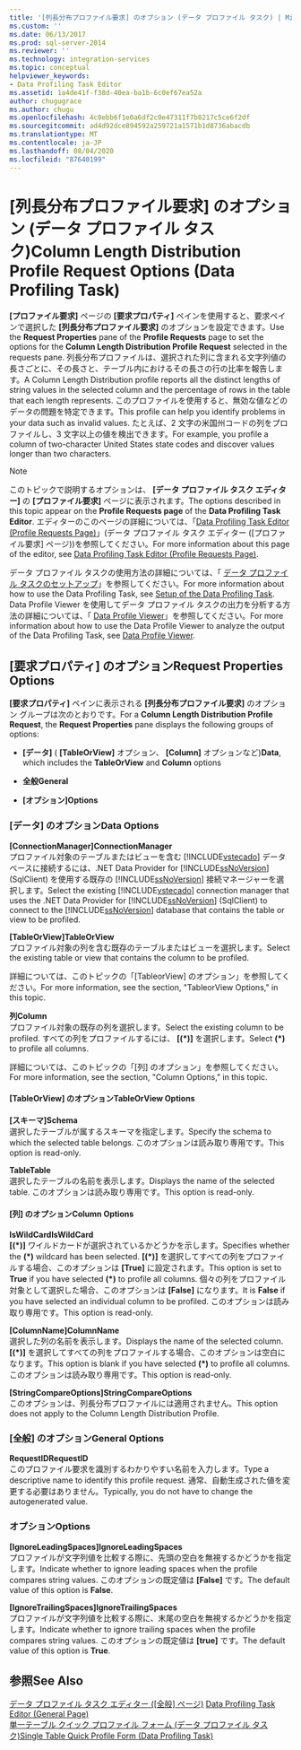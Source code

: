 ```yaml
---
title: '[列長分布プロファイル要求] のオプション (データ プロファイル タスク) | Microsoft Docs'
ms.custom: ''
ms.date: 06/13/2017
ms.prod: sql-server-2014
ms.reviewer: ''
ms.technology: integration-services
ms.topic: conceptual
helpviewer_keywords:
- Data Profiling Task Editor
ms.assetid: 1a4de41f-f38d-40ea-ba1b-6c0ef67ea52a
author: chugugrace
ms.author: chugu
ms.openlocfilehash: 4c0ebb6f1e0a6df2c0e47311f7b8217c5ce6f2df
ms.sourcegitcommit: ad4d92dce894592a259721a1571b1d8736abacdb
ms.translationtype: MT
ms.contentlocale: ja-JP
ms.lasthandoff: 08/04/2020
ms.locfileid: "87640199"
---
```

# <a name="column-length-distribution-profile-request-options-data-profiling-task"></a><span data-ttu-id="8c0dc-102">[列長分布プロファイル要求] のオプション (データ プロファイル タスク)</span><span class="sxs-lookup"><span data-stu-id="8c0dc-102">Column Length Distribution Profile Request Options (Data Profiling Task)</span></span>
  <span data-ttu-id="8c0dc-103">**[プロファイル要求]** ページの **[要求プロパティ]** ペインを使用すると、要求ペインで選択した **[列長分布プロファイル要求]** のオプションを設定できます。</span><span class="sxs-lookup"><span data-stu-id="8c0dc-103">Use the **Request Properties** pane of the **Profile Requests** page to set the options for the **Column Length Distribution Profile Request** selected in the requests pane.</span></span> <span data-ttu-id="8c0dc-104">列長分布プロファイルは、選択された列に含まれる文字列値の長さごとに、その長さと、テーブル内におけるその長さの行の比率を報告します。</span><span class="sxs-lookup"><span data-stu-id="8c0dc-104">A Column Length Distribution profile reports all the distinct lengths of string values in the selected column and the percentage of rows in the table that each length represents.</span></span> <span data-ttu-id="8c0dc-105">このプロファイルを使用すると、無効な値などのデータの問題を特定できます。</span><span class="sxs-lookup"><span data-stu-id="8c0dc-105">This profile can help you identify problems in your data such as invalid values.</span></span> <span data-ttu-id="8c0dc-106">たとえば、2 文字の米国州コードの列をプロファイルし、3 文字以上の値を検出できます。</span><span class="sxs-lookup"><span data-stu-id="8c0dc-106">For example, you profile a column of two-character United States state codes and discover values longer than two characters.</span></span>  
  
> [!NOTE]  
>  <span data-ttu-id="8c0dc-107">このトピックで説明するオプションは、 **[データ プロファイル タスク エディター]** の **[プロファイル要求]** ページに表示されます。</span><span class="sxs-lookup"><span data-stu-id="8c0dc-107">The options described in this topic appear on the **Profile Requests page** of the **Data Profiling Task Editor**.</span></span> <span data-ttu-id="8c0dc-108">エディターのこのページの詳細については、「[Data Profiling Task Editor &#40;Profile Requests Page&#41;](data-profiling-task-editor-profile-requests-page.md)」(データ プロファイル タスク エディター &#40;[プロファイル要求] ページ&#41;)を参照してください。</span><span class="sxs-lookup"><span data-stu-id="8c0dc-108">For more information about this page of the editor, see [Data Profiling Task Editor &#40;Profile Requests Page&#41;](data-profiling-task-editor-profile-requests-page.md).</span></span>  
  
 <span data-ttu-id="8c0dc-109">データ プロファイル タスクの使用方法の詳細については、「 [データ プロファイル タスクのセットアップ](data-profiling-task.md)」を参照してください。</span><span class="sxs-lookup"><span data-stu-id="8c0dc-109">For more information about how to use the Data Profiling Task, see [Setup of the Data Profiling Task](data-profiling-task.md).</span></span> <span data-ttu-id="8c0dc-110">Data Profile Viewer を使用してデータ プロファイル タスクの出力を分析する方法の詳細については、「 [Data Profile Viewer](data-profile-viewer.md)」を参照してください。</span><span class="sxs-lookup"><span data-stu-id="8c0dc-110">For more information about how to use the Data Profile Viewer to analyze the output of the Data Profiling Task, see [Data Profile Viewer](data-profile-viewer.md).</span></span>  
  
## <a name="request-properties-options"></a><span data-ttu-id="8c0dc-111">[要求プロパティ] のオプション</span><span class="sxs-lookup"><span data-stu-id="8c0dc-111">Request Properties Options</span></span>  
 <span data-ttu-id="8c0dc-112">**[要求プロパティ]** ペインに表示される **[列長分布プロファイル要求]** のオプション グループは次のとおりです。</span><span class="sxs-lookup"><span data-stu-id="8c0dc-112">For a **Column Length Distribution Profile Request**, the **Request Properties** pane displays the following groups of options:</span></span>  
  
-   <span data-ttu-id="8c0dc-113">**[データ]** ( **[TableOrView]** オプション、 **[Column]** オプションなど)</span><span class="sxs-lookup"><span data-stu-id="8c0dc-113">**Data**, which includes the **TableOrView** and **Column** options</span></span>  
  
-   <span data-ttu-id="8c0dc-114">**全般**</span><span class="sxs-lookup"><span data-stu-id="8c0dc-114">**General**</span></span>  
  
-   <span data-ttu-id="8c0dc-115">**[オプション]**</span><span class="sxs-lookup"><span data-stu-id="8c0dc-115">**Options**</span></span>  
  
### <a name="data-options"></a><span data-ttu-id="8c0dc-116">[データ] のオプション</span><span class="sxs-lookup"><span data-stu-id="8c0dc-116">Data Options</span></span>  
 <span data-ttu-id="8c0dc-117">**[ConnectionManager]**</span><span class="sxs-lookup"><span data-stu-id="8c0dc-117">**ConnectionManager**</span></span>  
 <span data-ttu-id="8c0dc-118">プロファイル対象のテーブルまたはビューを含む [!INCLUDE[vstecado](../../includes/vstecado-md.md)] データベースに接続するには、.NET Data Provider for [!INCLUDE[ssNoVersion](../../includes/ssnoversion-md.md)] (SqlClient) を使用する既存の [!INCLUDE[ssNoVersion](../../includes/ssnoversion-md.md)] 接続マネージャーを選択します。</span><span class="sxs-lookup"><span data-stu-id="8c0dc-118">Select the existing [!INCLUDE[vstecado](../../includes/vstecado-md.md)] connection manager that uses the .NET Data Provider for [!INCLUDE[ssNoVersion](../../includes/ssnoversion-md.md)] (SqlClient) to connect to the [!INCLUDE[ssNoVersion](../../includes/ssnoversion-md.md)] database that contains the table or view to be profiled.</span></span>  
  
 <span data-ttu-id="8c0dc-119">**[TableOrView]**</span><span class="sxs-lookup"><span data-stu-id="8c0dc-119">**TableOrView**</span></span>  
 <span data-ttu-id="8c0dc-120">プロファイル対象の列を含む既存のテーブルまたはビューを選択します。</span><span class="sxs-lookup"><span data-stu-id="8c0dc-120">Select the existing table or view that contains the column to be profiled.</span></span>  
  
 <span data-ttu-id="8c0dc-121">詳細については、このトピックの「[TableorView] のオプション」を参照してください。</span><span class="sxs-lookup"><span data-stu-id="8c0dc-121">For more information, see the section, "TableorView Options," in this topic.</span></span>  
  
 <span data-ttu-id="8c0dc-122">**列**</span><span class="sxs-lookup"><span data-stu-id="8c0dc-122">**Column**</span></span>  
 <span data-ttu-id="8c0dc-123">プロファイル対象の既存の列を選択します。</span><span class="sxs-lookup"><span data-stu-id="8c0dc-123">Select the existing column to be profiled.</span></span> <span data-ttu-id="8c0dc-124">すべての列をプロファイルするには、 **[(\*)]** を選択します。</span><span class="sxs-lookup"><span data-stu-id="8c0dc-124">Select **(\*)** to profile all columns.</span></span>  
  
 <span data-ttu-id="8c0dc-125">詳細については、このトピックの「[列] のオプション」を参照してください。</span><span class="sxs-lookup"><span data-stu-id="8c0dc-125">For more information, see the section, "Column Options," in this topic.</span></span>  
  
#### <a name="tableorview-options"></a><span data-ttu-id="8c0dc-126">[TableOrView] のオプション</span><span class="sxs-lookup"><span data-stu-id="8c0dc-126">TableOrView Options</span></span>  
 <span data-ttu-id="8c0dc-127">**[スキーマ]**</span><span class="sxs-lookup"><span data-stu-id="8c0dc-127">**Schema**</span></span>  
 <span data-ttu-id="8c0dc-128">選択したテーブルが属するスキーマを指定します。</span><span class="sxs-lookup"><span data-stu-id="8c0dc-128">Specify the schema to which the selected table belongs.</span></span> <span data-ttu-id="8c0dc-129">このオプションは読み取り専用です。</span><span class="sxs-lookup"><span data-stu-id="8c0dc-129">This option is read-only.</span></span>  
  
 <span data-ttu-id="8c0dc-130">**Table**</span><span class="sxs-lookup"><span data-stu-id="8c0dc-130">**Table**</span></span>  
 <span data-ttu-id="8c0dc-131">選択したテーブルの名前を表示します。</span><span class="sxs-lookup"><span data-stu-id="8c0dc-131">Displays the name of the selected table.</span></span> <span data-ttu-id="8c0dc-132">このオプションは読み取り専用です。</span><span class="sxs-lookup"><span data-stu-id="8c0dc-132">This option is read-only.</span></span>  
  
#### <a name="column-options"></a><span data-ttu-id="8c0dc-133">[列] のオプション</span><span class="sxs-lookup"><span data-stu-id="8c0dc-133">Column Options</span></span>  
 <span data-ttu-id="8c0dc-134">**IsWildCard**</span><span class="sxs-lookup"><span data-stu-id="8c0dc-134">**IsWildCard**</span></span>  
 <span data-ttu-id="8c0dc-135">**[(\*)]** ワイルドカードが選択されているかどうかを示します。</span><span class="sxs-lookup"><span data-stu-id="8c0dc-135">Specifies whether the **(\*)** wildcard has been selected.</span></span> <span data-ttu-id="8c0dc-136">**[(\*)]** を選択してすべての列をプロファイルする場合、このオプションは **[True]** に設定されます。</span><span class="sxs-lookup"><span data-stu-id="8c0dc-136">This option is set to **True** if you have selected **(\*)** to profile all columns.</span></span> <span data-ttu-id="8c0dc-137">個々の列をプロファイル対象として選択した場合、このオプションは **[False]** になります。</span><span class="sxs-lookup"><span data-stu-id="8c0dc-137">It is **False** if you have selected an individual column to be profiled.</span></span> <span data-ttu-id="8c0dc-138">このオプションは読み取り専用です。</span><span class="sxs-lookup"><span data-stu-id="8c0dc-138">This option is read-only.</span></span>  
  
 <span data-ttu-id="8c0dc-139">**[ColumnName]**</span><span class="sxs-lookup"><span data-stu-id="8c0dc-139">**ColumnName**</span></span>  
 <span data-ttu-id="8c0dc-140">選択した列の名前を表示します。</span><span class="sxs-lookup"><span data-stu-id="8c0dc-140">Displays the name of the selected column.</span></span> <span data-ttu-id="8c0dc-141">**[(\*)]** を選択してすべての列をプロファイルする場合、このオプションは空白になります。</span><span class="sxs-lookup"><span data-stu-id="8c0dc-141">This option is blank if you have selected **(\*)** to profile all columns.</span></span> <span data-ttu-id="8c0dc-142">このオプションは読み取り専用です。</span><span class="sxs-lookup"><span data-stu-id="8c0dc-142">This option is read-only.</span></span>  
  
 <span data-ttu-id="8c0dc-143">**[StringCompareOptions]**</span><span class="sxs-lookup"><span data-stu-id="8c0dc-143">**StringCompareOptions**</span></span>  
 <span data-ttu-id="8c0dc-144">このオプションは、列長分布プロファイルには適用されません。</span><span class="sxs-lookup"><span data-stu-id="8c0dc-144">This option does not apply to the Column Length Distribution Profile.</span></span>  
  
### <a name="general-options"></a><span data-ttu-id="8c0dc-145">[全般] のオプション</span><span class="sxs-lookup"><span data-stu-id="8c0dc-145">General Options</span></span>  
 <span data-ttu-id="8c0dc-146">**RequestID**</span><span class="sxs-lookup"><span data-stu-id="8c0dc-146">**RequestID**</span></span>  
 <span data-ttu-id="8c0dc-147">このプロファイル要求を識別するわかりやすい名前を入力します。</span><span class="sxs-lookup"><span data-stu-id="8c0dc-147">Type a descriptive name to identify this profile request.</span></span> <span data-ttu-id="8c0dc-148">通常、自動生成された値を変更する必要はありません。</span><span class="sxs-lookup"><span data-stu-id="8c0dc-148">Typically, you do not have to change the autogenerated value.</span></span>  
  
### <a name="options"></a><span data-ttu-id="8c0dc-149">オプション</span><span class="sxs-lookup"><span data-stu-id="8c0dc-149">Options</span></span>  
 <span data-ttu-id="8c0dc-150">**[IgnoreLeadingSpaces]**</span><span class="sxs-lookup"><span data-stu-id="8c0dc-150">**IgnoreLeadingSpaces**</span></span>  
 <span data-ttu-id="8c0dc-151">プロファイルが文字列値を比較する際に、先頭の空白を無視するかどうかを指定します。</span><span class="sxs-lookup"><span data-stu-id="8c0dc-151">Indicate whether to ignore leading spaces when the profile compares string values.</span></span> <span data-ttu-id="8c0dc-152">このオプションの既定値は **[False]** です。</span><span class="sxs-lookup"><span data-stu-id="8c0dc-152">The default value of this option is **False**.</span></span>  
  
 <span data-ttu-id="8c0dc-153">**[IgnoreTrailingSpaces]**</span><span class="sxs-lookup"><span data-stu-id="8c0dc-153">**IgnoreTrailingSpaces**</span></span>  
 <span data-ttu-id="8c0dc-154">プロファイルが文字列値を比較する際に、末尾の空白を無視するかどうかを指定します。</span><span class="sxs-lookup"><span data-stu-id="8c0dc-154">Indicate whether to ignore trailing spaces when the profile compares string values.</span></span> <span data-ttu-id="8c0dc-155">このオプションの既定値は **[true]** です。</span><span class="sxs-lookup"><span data-stu-id="8c0dc-155">The default value of this option is **True**.</span></span>  
  
## <a name="see-also"></a><span data-ttu-id="8c0dc-156">参照</span><span class="sxs-lookup"><span data-stu-id="8c0dc-156">See Also</span></span>  
 <span data-ttu-id="8c0dc-157">[データ プロファイル タスク エディター ([全般] ページ)](../general-page-of-integration-services-designers-options.md) </span><span class="sxs-lookup"><span data-stu-id="8c0dc-157">[Data Profiling Task Editor &#40;General Page&#41;](../general-page-of-integration-services-designers-options.md) </span></span>  
 [<span data-ttu-id="8c0dc-158">単一テーブル クイック プロファイル フォーム &#40;データ プロファイル タスク&#41;</span><span class="sxs-lookup"><span data-stu-id="8c0dc-158">Single Table Quick Profile Form &#40;Data Profiling Task&#41;</span></span>](single-table-quick-profile-form-data-profiling-task.md)  
  
  
